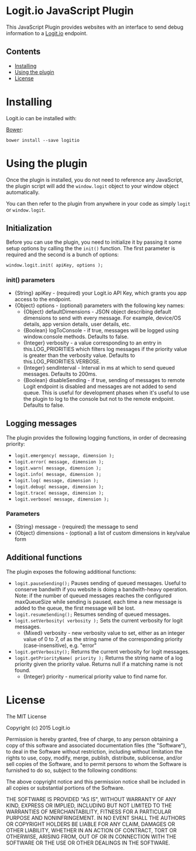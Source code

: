Logit.io JavaScript Plugin
==========================

This JavaScript Plugin provides websites with an interface to send debug information to a [Logit.io](http://logit.io/) endpoint.

## Contents

* [Installing](#installing)
* [Using the plugin](#using-the-plugin)
* [License](#license)

# Installing

Logit.io can be installed with:

[Bower](http://bower.io/):

```
bower install --save logitio
```

# Using the plugin

Once the plugin is installed, you do not need to reference any JavaScript, the plugin script will add the `window.logit` object to your window object automatically.

You can then refer to the plugin from anywhere in your code as simply `logit` or `window.logit`.

## Initialization

Before you can use the plugin, you need to initialize it by passing it some setup options by calling the the `init()` function.
The first parameter is required and the second is a bunch of options:

```
window.logit.init( apiKey, options );
```

### init() parameters

- {String} apiKey - (required) your Logit.io API Key, which grants you app access to the endpoint.
- {Object} options - (optional) parameters with the following key names:
    - {Object} defaultDimensions - JSON object describing default dimensions to send with every message. For example, device/OS details, app version details, user details, etc.
    - {Boolean} logToConsole - if true, messages will be logged using window.console methods. Defaults to false.
    - {Integer} verbosity - a value corresponding to an entry in this.LOG_PRIORITIES which filters log messages if the priority value is greater than the verbosity value. Defaults to this.LOG_PRIORITIES.VERBOSE.
    - {Integer} sendInterval - Interval in ms at which to send queued messages. Defaults to 200ms.
    - {Boolean} disableSending - if true, sending of messages to remote Logit endpoint is disabled and messages are not added to send queue. This is useful for development phases when it's useful to use the plugin to log to the console but not to the remote endpoint. Defaults to false.

## Logging messages

The plugin provides the following logging functions, in order of decreasing priority:

- `logit.emergency( message, dimension );`
- `logit.error( message, dimension );`
- `logit.warn( message, dimension );`
- `logit.info( message, dimension );`
- `logit.log( message, dimension );`
- `logit.debug( message, dimension );`
- `logit.trace( message, dimension );`
- `logit.verbose( message, dimension );`

### Parameters

- {String} message - (required) the message to send
- {Object} dimensions - (optional) a list of custom dimensions in key/value form



## Additional functions

The plugin exposes the following additional functions:

- `logit.pauseSending();` Pauses sending of queued messages. Useful to conserve bandwith if you website is doing a bandwith-heavy operation. Note: if the number of queued messages reaches the configured maxQueueSize while sending is paused, each time a new message is added to the queue, the first message will be lost.
- `logit.resumeSending();` Resumes sending of queued messages.
- `logit.setVerbosity( verbosity );` Sets the current verbosity for logit messages.
    - {Mixed} verbosity - new verbosity value to set, either as an integer value of 0 to 7, of as the string name of the corresponding priority (case-insensitive), e.g. "error"
- `logit.getVerbosity();` Returns the current verbosity for logit messages.
- `logit.getPriorityName( priority );` Returns the string name of a log priority given the priority value. Returns null if a matching name is not found.
    - {Integer} priority - numerical priority value to find name for.


License
================

The MIT License

Copyright (c) 2015 Logit.io

Permission is hereby granted, free of charge, to any person obtaining a copy
of this software and associated documentation files (the "Software"), to deal
in the Software without restriction, including without limitation the rights
to use, copy, modify, merge, publish, distribute, sublicense, and/or sell
copies of the Software, and to permit persons to whom the Software is
furnished to do so, subject to the following conditions:

The above copyright notice and this permission notice shall be included in
all copies or substantial portions of the Software.

THE SOFTWARE IS PROVIDED "AS IS", WITHOUT WARRANTY OF ANY KIND, EXPRESS OR
IMPLIED, INCLUDING BUT NOT LIMITED TO THE WARRANTIES OF MERCHANTABILITY,
FITNESS FOR A PARTICULAR PURPOSE AND NONINFRINGEMENT. IN NO EVENT SHALL THE
AUTHORS OR COPYRIGHT HOLDERS BE LIABLE FOR ANY CLAIM, DAMAGES OR OTHER
LIABILITY, WHETHER IN AN ACTION OF CONTRACT, TORT OR OTHERWISE, ARISING FROM,
OUT OF OR IN CONNECTION WITH THE SOFTWARE OR THE USE OR OTHER DEALINGS IN
THE SOFTWARE.
